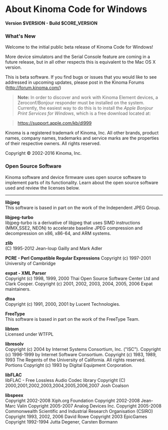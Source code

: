 <!--
|     Copyright (C) 2010-2016 Marvell International Ltd.
|     Copyright (C) 2002-2010 Kinoma, Inc.
|
|     Licensed under the Apache License, Version 2.0 (the "License");
|     you may not use this file except in compliance with the License.
|     You may obtain a copy of the License at
|
|      http://www.apache.org/licenses/LICENSE-2.0
|
|     Unless required by applicable law or agreed to in writing, software
|     distributed under the License is distributed on an "AS IS" BASIS,
|     WITHOUT WARRANTIES OR CONDITIONS OF ANY KIND, either express or implied.
|     See the License for the specific language governing permissions and
|     limitations under the License.
-->
# About Kinoma Code for Windows
**Version $VERSION - Build $CORE_VERSION**

### What's New

Welcome to the initial public beta release of Kinoma Code for Windows!

More device simulators and the Serial Console feature are coming in a future release, but in all other respects this is equivalent to the Mac OS X version.

This is beta software.  If you find bugs or issues that you would like to see addressed in upcoming updates, please post in the Kinoma Forums (http://forum.kinoma.com/)

>**Note:** In order to discover and work with Kinoma Element devices, a Zeroconf/Bonjour responder must be installed on the system. Currently, the easiest way to do this is to install the *Apple Bonjour Print Services for Windows*, which is a free download located at:

>https://support.apple.com/kb/dl999 

Kinoma is a registered trademark of Kinoma, Inc. All other brands, product names, company names, trademarks and service marks are the properties of their respective owners. All rights reserved.

Copyright © 2002-2016 Kinoma, Inc.

### Open Source Software  
Kinoma software and device firmware uses open source software to implement parts of its functionality. Learn about the open source software used and review the licenses below.

---

**libjpeg**  
This software is based in part on the work of the Independent JPEG Group.

**libjpeg-turbo**  
libjpeg-turbo is a derivative of libjpeg that uses SIMD instructions (MMX,SSE2, NEON) to accelerate baseline JPEG compression and decompression on x86, x86-64, and ARM systems.

**zlib**  
(C) 1995-2012 Jean-loup Gailly and Mark Adler

**PCRE - Perl Compatible Regular Expressions**
Copyright (c) 1997-2001 University of Cambridge

**expat - XML Parser**  
Copyright (c) 1998, 1999, 2000 Thai Open Source Software Center Ltd and Clark Cooper.
Copyright (c) 2001, 2002, 2003, 2004, 2005, 2006 Expat maintainers.

**dtoa**  
Copyright (c) 1991, 2000, 2001 by Lucent Technologies.

**FreeType**  
This software is based in part on the work of the FreeType Team.

**libtom**  
Licensed under WTFPL

**libresolv**  
Copyright (c) 2004 by Internet Systems Consortium, Inc. (\"ISC\").
Copyright (c) 1996-1999 by Internet Software Consortium.
Copyright (c) 1983, 1989, 1993 The Regents of the University of California. All rights reserved.
Portions Copyright (c) 1993 by Digital Equipment Corporation.

**libFLAC**  
libFLAC - Free Lossless Audio Codec library
Copyright (C) 2000,2001,2002,2003,2004,2005,2006,2007 Josh Coalson

**libspeex**  
Copyright 2002-2008 Xiph.org Foundation
Copyright 2002-2008 Jean-Marc Valin
Copyright 2005-2007 Analog Devices Inc.
Copyright 2005-2008 Commonwealth Scientific and Industrial Research Organisation (CSIRO)
Copyright 1993, 2002, 2006 David Rowe
Copyright 2003 EpicGames
Copyright 1992-1994 Jutta Degener, Carsten Bormann
